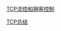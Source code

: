 
[TCP流控和拥塞控制](https://www6v.github.io/www6vHomeHexo/2019/08/07/tcpUdpControlCongestion/)

[TCP总结](https://www6v.github.io/www6vHomeHexo/2015/04/25/tcp/)